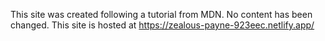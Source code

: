 This site was created following a tutorial from MDN. No content has been changed. This site is hosted at https://zealous-payne-923eec.netlify.app/
